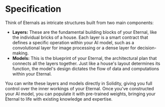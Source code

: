 # Specification

Think of Eternals as intricate structures built from two main components:

* **Layers:** These are the fundamental building blocks of your Eternal, like the individual bricks of a house. Each layer is a smart contract that defines a specific operation within your AI model, such as a convolutional layer for image processing or a dense layer for decision-making.
* **Models:** This is the blueprint of your Eternal, the architectural plan that connects all the layers together. Just like a house's layout determines its function, the model's design dictates the flow of data and computations within your Eternal.

You can write these layers and models directly in Solidity, giving you full control over the inner workings of your Eternal. Once you've constructed your AI model, you can populate it with pre-trained weights, bringing your Eternal to life with existing knowledge and expertise.
